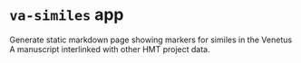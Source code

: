 # `va-similes` app

Generate static markdown page showing markers for similes in the Venetus A manuscript interlinked with other HMT project data.
